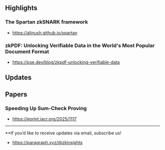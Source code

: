 ## Highlights
### The Spartan zkSNARK framework
- <https://alinush.github.io/spartan>

### zkPDF: Unlocking Verifiable Data in the World's Most Popular Document Format
- <https://pse.dev/blog/zkpdf-unlocking-verifiable-data>

## Updates

## Papers
### Speeding Up Sum-Check Proving
- <https://eprint.iacr.org/2025/1117>


---
**If you’d like to receive updates via email, subscribe us!

- <https://paragraph.xyz/@zkinsights>
